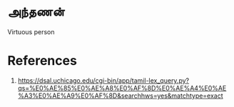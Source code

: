 # அந்தணன்

Virtuous person

# References
1. https://dsal.uchicago.edu/cgi-bin/app/tamil-lex_query.py?qs=%E0%AE%85%E0%AE%A8%E0%AF%8D%E0%AE%A4%E0%AE%A3%E0%AE%A9%E0%AF%8D&searchhws=yes&matchtype=exact
